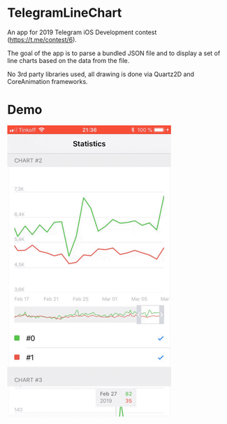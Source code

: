 # TelegramLineChart

An app for 2019 Telegram iOS Development contest (https://t.me/contest/6).

The goal of the app is to parse a bundled JSON file and to display a set of line charts based on the data from the file.

No 3rd party libraries used, all drawing is done via Quartz2D and CoreAnimation frameworks.

# Demo

![Line Charts Animation Demo](Demo/demo.gif)
